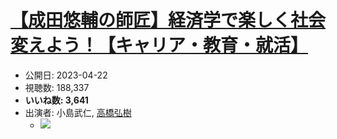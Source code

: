 # [【成田悠輔の師匠】経済学で楽しく社会変えよう！【キャリア・教育・就活】](https://www.youtube.com/watch?v=Z9t_tjvpQP8)
-   公開日: 2023-04-22
-   視聴数: 188,337
-   **いいね数: 3,641**
-   出演者: 小島武仁, [高橋弘樹](/rehacq_fan/people/高橋弘樹 "wikilink")
    - [![](https://img.youtube.com/vi/Z9t_tjvpQP8/hqdefault.jpg)](https://www.youtube.com/watch?v=Z9t_tjvpQP8)
